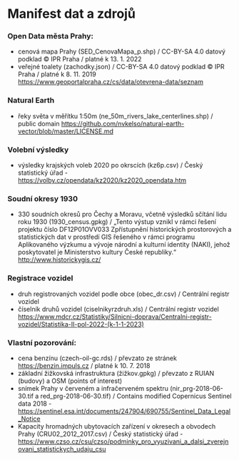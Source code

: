 # Manifest dat a zdrojů

### Open Data města Prahy:
* cenová mapa Prahy (SED_CenovaMapa_p.shp) / CC-BY-SA 4.0 datový podklad © IPR Praha / platné k 13. 1. 2022
* veřejné toalety (zachodky.json) / CC-BY-SA 4.0 datový podklad © IPR Praha / platné k 8. 11. 2019
https://www.geoportalpraha.cz/cs/data/otevrena-data/seznam

### Natural Earth
* řeky světa v měřítku 1:50m (ne_50m_rivers_lake_centerlines.shp) / public domain https://github.com/nvkelso/natural-earth-vector/blob/master/LICENSE.md

### Volební výsledky
* výsledky krajských voleb 2020 po okrscích (kz6p.csv) / Český statistický úřad - https://volby.cz/opendata/kz2020/kz2020_opendata.htm

### Soudní okresy 1930
* 330 soudních okresů pro Čechy a Moravu, včetně výsledků sčítání lidu roku 1930 (1930_census.gpkg) / 
„Tento výstup vznikl v rámci řešení projektu číslo DF12P01OVV033 Zpřístupnění historických prostorových a statistických dat v prostředí GIS řešeného v rámci programu Aplikovaného výzkumu a vývoje národní a kulturní identity (NAKI), jehož poskytovatel je Ministerstvo kultury České republiky.“
http://www.historickygis.cz/


### Registrace vozidel
* druh registrovaných vozidel podle obce (obec_dr.csv) / Centrální registr vozidel 
* číselník druhů vozidel (ciselnikyrzdruh.xls) / Centrální registr vozidel
https://www.mdcr.cz/Statistiky/Silnicni-doprava/Centralni-registr-vozidel/Statistika-II-pol-2022-(k-1-1-2023)

### Vlastní pozorování:
* cena benzínu (czech-oil-gc.rds) / převzato ze stránek https://benzin.impuls.cz / platné k 10. 7. 2018
* základní žižkovská infrastruktura (žižkov.gpkg) / převzato z RUIAN (budovy) a OSM (points of interest)
* snímek Prahy v červeném a infračerveném spektru (nir_prg-2018-06-30.tif a red_prg-2018-06-30.tif) / Contains modified Copernicus Sentinel data 2018 - https://sentinel.esa.int/documents/247904/690755/Sentinel_Data_Legal_Notice
* Kapacity hromadných ubytovacích zařízení v okresech a obvodech Prahy (CRU02_2012_2017.csv) / Český statistický úřad - https://www.czso.cz/csu/czso/podminky_pro_vyuzivani_a_dalsi_zverejnovani_statistickych_udaju_csu
